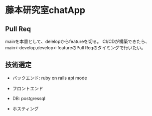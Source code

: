 # 藤本研究室chatApp

## Pull Req
mainを本番として、delelopからfeatureを切る。
CI/CDが構築できたら、main←develop,develop←featureのPull Reqのタイミングで行いたい。

## 技術選定
- バックエンド: ruby on rails api mode

- フロントエンド

- DB: postgressql

- ホスティング

